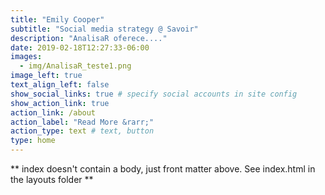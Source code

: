 ```yaml
---
title: "Emily Cooper"
subtitle: "Social media strategy @ Savoir"
description: "AnalisaR oferece...."
date: 2019-02-18T12:27:33-06:00
images:
  - img/AnalisaR_teste1.png
image_left: true
text_align_left: false
show_social_links: true # specify social accounts in site config
show_action_link: true
action_link: /about
action_label: "Read More &rarr;"
action_type: text # text, button
type: home
---
```


** index doesn't contain a body, just front matter above.
See index.html in the layouts folder **
